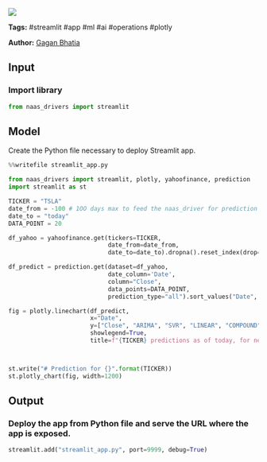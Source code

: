 <a href="https://app.naas.ai/user-redirect/naas/downloader?url=https://raw.githubusercontent.com/jupyter-naas/awesome-notebooks/master/Streamlit/Streamlit_Create_prediction_app.ipynb" target="_parent"><img src="https://naasai-public.s3.eu-west-3.amazonaws.com/open_in_naas.svg"/></a>

**Tags:** #streamlit #app #ml #ai #operations #plotly

**Author:** [Gagan Bhatia](https://github.com/gagan3012)

## Input

### Import library


```python
from naas_drivers import streamlit
```

## Model

Create the Python file necessary to deploy Streamlit app.


```python
%%writefile streamlit_app.py

from naas_drivers import streamlit, plotly, yahoofinance, prediction
import streamlit as st

TICKER = "TSLA"
date_from = -100 # 1OO days max to feed the naas_driver for prediction
date_to = "today"
DATA_POINT = 20

df_yahoo = yahoofinance.get(tickers=TICKER,
                            date_from=date_from,
                            date_to=date_to).dropna().reset_index(drop=True)

df_predict = prediction.get(dataset=df_yahoo,
                            date_column='Date',
                            column="Close",
                            data_points=DATA_POINT,
                            prediction_type="all").sort_values("Date", ascending=False).reset_index(drop=True)

fig = plotly.linechart(df_predict,
                       x="Date",
                       y=["Close", "ARIMA", "SVR", "LINEAR", "COMPOUND"],
                       showlegend=True,
                       title=f"{TICKER} predictions as of today, for next {str(DATA_POINT)} days.")



st.write("# Prediction for {}".format(TICKER))
st.plotly_chart(fig, width=1200)
```

## Output

### Deploy the app from Python file and serve the URL where the app is exposed.


```python
streamlit.add("streamlit_app.py", port=9999, debug=True)
```


```python

```
